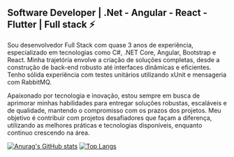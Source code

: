 ## Software Developer | .Net - Angular - React - Flutter | Full stack ⚡

 Sou desenvolvedor Full Stack com quase 3 anos de experiência, especializado em tecnologias como C#, .NET Core, Angular, Bootstrap e React. Minha trajetória envolve a criação de soluções completas, desde a construção de back-end robusto até interfaces dinâmicas e eficientes. Tenho sólida experiência com testes unitários utilizando xUnit e mensageria com RabbitMQ.

Apaixonado por tecnologia e inovação, estou sempre em busca de aprimorar minhas habilidades para entregar soluções robustas, escaláveis e de qualidade, mantendo o compromisso com os prazos dos projetos. Meu objetivo é contribuir com projetos desafiadores que façam a diferença, utilizando as melhores práticas e tecnologias disponíveis, enquanto continuo crescendo na área.


[![Anurag's GitHub stats](https://github-readme-stats.vercel.app/api?username=brenosilvaa&show_icons=true&theme=tokyonight&bg_color=00000000&line_height=20)](https://github.com/anuraghazra/github-readme-stats)
[![Top Langs](https://github-readme-stats.vercel.app/api/top-langs/?username=brenosilvaa&show_icons=true&theme=tokyonight&bg_color=00000000&layout=compact&card_width=465)](https://github.com/anuraghazra/github-readme-stats)

<!--
**brenosilvaa/brenosilvaa** is a ✨ _special_ ✨ repository because its `README.md` (this file) appears on your GitHub profile.

Here are some ideas to get you started:

- 🔭 I’m currently working on ...
- 🌱 I’m currently learning ...
- 👯 I’m looking to collaborate on ...
- 🤔 I’m looking for help with ...
- 💬 Ask me about ...
- 📫 How to reach me: ...
- 😄 Pronouns: ...
- ⚡ Fun fact: ...
-->
